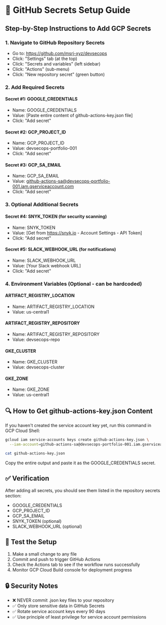 # 🔐 GitHub Secrets Setup Guide

## Step-by-Step Instructions to Add GCP Secrets

### 1. Navigate to GitHub Repository Secrets
- Go to: https://github.com/msrj-xyz/devsecops
- Click: "Settings" tab (at the top)
- Click: "Secrets and variables" (left sidebar)  
- Click: "Actions" (sub-menu)
- Click: "New repository secret" (green button)

### 2. Add Required Secrets

#### Secret #1: GOOGLE_CREDENTIALS
- Name: GOOGLE_CREDENTIALS
- Value: [Paste entire content of github-actions-key.json file]
- Click: "Add secret"

#### Secret #2: GCP_PROJECT_ID  
- Name: GCP_PROJECT_ID
- Value: devsecops-portfolio-001
- Click: "Add secret"

#### Secret #3: GCP_SA_EMAIL
- Name: GCP_SA_EMAIL  
- Value: github-actions-sa@devsecops-portfolio-001.iam.gserviceaccount.com
- Click: "Add secret"

### 3. Optional Additional Secrets
#### Secret #4: SNYK_TOKEN (for security scanning)
- Name: SNYK_TOKEN
- Value: [Get from https://snyk.io - Account Settings - API Token]
- Click: "Add secret"

#### Secret #5: SLACK_WEBHOOK_URL (for notifications)
- Name: SLACK_WEBHOOK_URL
- Value: [Your Slack webhook URL]
- Click: "Add secret"

### 4. Environment Variables (Optional - can be hardcoded)
#### ARTIFACT_REGISTRY_LOCATION
- Name: ARTIFACT_REGISTRY_LOCATION
- Value: us-central1

#### ARTIFACT_REGISTRY_REPOSITORY  
- Name: ARTIFACT_REGISTRY_REPOSITORY
- Value: devsecops-repo

#### GKE_CLUSTER
- Name: GKE_CLUSTER
- Value: devsecops-cluster

#### GKE_ZONE
- Name: GKE_ZONE
- Value: us-central1

## 🔍 How to Get github-actions-key.json Content

If you haven't created the service account key yet, run this command in GCP Cloud Shell:

```bash
gcloud iam service-accounts keys create github-actions-key.json \
  --iam-account=github-actions-sa@devsecops-portfolio-001.iam.gserviceaccount.com

cat github-actions-key.json
```

Copy the entire output and paste it as the GOOGLE_CREDENTIALS secret.

## ✅ Verification

After adding all secrets, you should see them listed in the repository secrets section:
- GOOGLE_CREDENTIALS
- GCP_PROJECT_ID  
- GCP_SA_EMAIL
- SNYK_TOKEN (optional)
- SLACK_WEBHOOK_URL (optional)

## 🚀 Test the Setup

1. Make a small change to any file
2. Commit and push to trigger GitHub Actions
3. Check the Actions tab to see if the workflow runs successfully
4. Monitor GCP Cloud Build console for deployment progress

## 🔒 Security Notes

- ❌ NEVER commit .json key files to your repository
- ✅ Only store sensitive data in GitHub Secrets
- ✅ Rotate service account keys every 90 days
- ✅ Use principle of least privilege for service account permissions